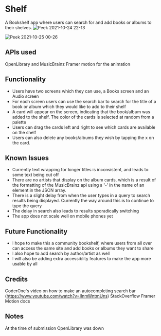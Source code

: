 # Shelf

A Bookshelf app where users can search for and add books or albums to their shelves. 
![Peek 2021-10-24 22-13](https://user-images.githubusercontent.com/22431170/138624683-d339b16c-96e0-4a22-8ea7-59bc94902941.gif)


![Peek 2021-10-25 00-26](https://user-images.githubusercontent.com/22431170/138634690-093e8505-8672-4cbd-9979-270f5d25dd14.gif)

## APIs used
OpenLibrary and MusicBrainz
Framer motion for the animation

## Functionality

- Users have two screens which they can use, a Books screen and an Audio screen
 - For each screen users can use the search bar to search for the title of a book or album which they would like to add to their shelf
- A card will appear on the screen, indicating that the book/album was added to the shelf. The color of the cards is selected at random from a palette
- Users can drag the cards left and right to see which cards are available on the shelf
- Users can also delete any books/albums they wish by tapping the x on the card.

## Known Issues
- Currently text wrapping for longer titles is inconsistent, and leads to some text being cut off
- There are no artists that display on the album cards, which is a result of the formatting of the MusicBrainz api using a '-' in the name of an element in the JSON array. 
- There is a slight delay from when the user types in a query to search results being displayed. Currently the way around this is to continue to type the query
- The delay in search also leads to results sporadically switching
- The app does not scale well on mobile phones yet

## Future Functionality
- I hope to make this a community bookshelf, where users from all over can access the same site and add books or albums they want to share
- I also hope to add search by author/artist as well
- I will also be adding extra accessiblity features to make the app more usable by all

## Credits
CoderOne's video on how to make an autocompleting search bar
(https://www.youtube.com/watch?v=IlnmWntmUns)
StackOverflow
Framer Motion docs

## Notes
At the time of submission OpenLibrary was down



